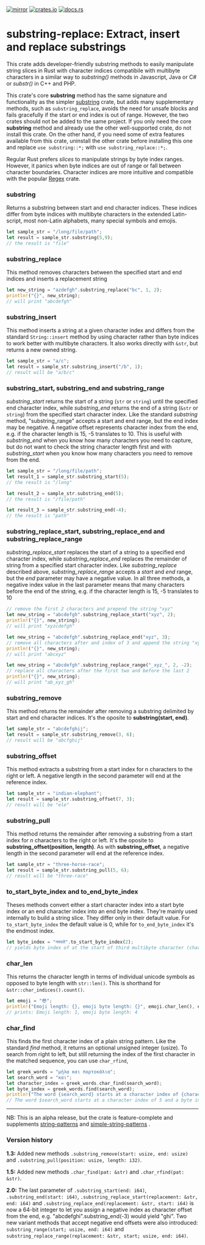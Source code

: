 [![mirror](https://img.shields.io/badge/mirror-github-blue)](https://github.com/neilg63/substring-replace)
[![crates.io](https://img.shields.io/crates/v/substring-replace.svg)](https://crates.io/crates/substring-replace)
[![docs.rs](https://docs.rs/substring-replace/badge.svg)](https://docs.rs/substring-replace)

# substring-replace: Extract, insert and replace substrings

This crate adds developer-friendly substring methods to easily manipulate string slices in Rust with character indices compatibile with multibyte characters in a similar way to *substring()* methods in Javascript, Java or C# or *substr()* in C++ and PHP.

This crate's core **substring** method has the same signature and functionality as the simpler [substring](https://crates.io/crates/substring) crate, but adds many supplementary methods, such as ```substring_replace```, avoids the need for unsafe blocks and fails gracefully if the start or end index is out of range. However, the two crates should not be added to the same project. If you only need the core **substring** method and already use the other well-supported crate, do not install this crate. On the other hand, if you need some of extra features available from this crate, uninstall the other crate before installing this one and replace ```use substring::*;``` with ```use substring_replace::*;```.

Regular Rust prefers *slices* to manipulate strings by byte index ranges. However, it panics when byte indices are out of range or fall between character boundaries. Character indices are more intuitive and compatible with the popular [Regex](https://crates.io/crates/regex) crate. 

### substring

Returns a substring between start and end character indices. These indices differ from byte indices with multibyte characters in the extended Latin-script, most non-Latin alphabets, many special symbols and emojis.

```rust
let sample_str = "/long/file/path";
let result = sample_str.substring(5,9);
// the result is "file"
```

### substring_replace

This method removes characters between the specified start and end indices and inserts a replacement string
```rust
let new_string = "azdefgh".substring_replace("bc", 1, 2);
println!("{}", new_string);
// will print "abcdefgh"
```

### substring_insert

This method inserts a string at a given character index and differs from the standard ```String::insert``` method by using character rather than byte indices to work better with multibyte characters. It also works directly with ```&str```, but returns a new owned string.

```rust
let sample_str = "a/c";
let result = sample_str.substring_insert("/b", 1);
// result will be "a/b/c"
```

### substring_start, substring_end and substring_range

*substring_start* returns the start of a string (```str``` or ```string```) until the specified end character index, 
while *substring_end* returns the end of a string (```&str``` or ```string```) from the specified start character index.
Like the standard *substring* method, "substring_range" accepts a start and end range, but the end index may be negative.
A negative offset represents character index from the end, e.g. if the character length is 15, -5 translates to 10.
This is useful with *substring_end* when you know how many characters you need to capture, but do not want to check the string character length first and with *substring_start* when you know how many characters you need to remove from the end.

```rust
let sample_str = "/long/file/path";
let result_1 = sample_str.substring_start(5);
// the result is "/long"

let result_2 = sample_str.substring_end(5);
// the result is "/file/path"

let result_3 = sample_str.substring_end(-4);
// the result is "path"
```

### substring_replace_start, substring_replace_end and substring_replace_range

*substring_replace_start* replaces the start of a string to a specified end character index, while *substring_replace_end* replaces the remainder of string from a specified start character index. Like *substring_replace* described above, *substring_replace_range* accepts a *start* and *end* range, but the *end* parameter may have a negative value.
In all three methods, a negative index value in the last parameter means that many characters before the end of the string, e.g. if the character length is 15, -5 translates to 10
```rust
// remove the first 2 characters and prepend the string "xyz"
let new_string = "abcdefgh".substring_replace_start("xyz", 2);
println!("{}", new_string);
// will print "xyzcdefgh"

let new_string = "abcdefgh".substring_replace_end("xyz", 3);
// remove all characters after and index of 3 and append the string "xyz"
println!("{}", new_string);
// will print "abcxyz"

let new_string = "abcdefgh".substring_replace_range("_xyz_", 2, -2);
// replace all characters after the first two and before the last 2
println!("{}", new_string);
// will print "ab_xyz_gh"
```

### substring_remove
This method returns the remainder after removing a substring delimited by start and end character indices.
It's the oposite to **substring(start, end)**.
```rust
let sample_str = "abcdefghij";
let result = sample_str.substring_remove(3, 6);
// result will be "abcfghij"
```

### substring_offset
This method extracts a substring from a start index for n characters to the right or left.
A negative length in the second parameter will end at the reference index.
```rust
let sample_str = "indian-elephant";
let result = sample_str.substring_offset(7, 3);
// result will be "ele"
```

### substring_pull
This method returns the remainder after removing a substring from a start index for *n* characters to the right or left.
It's the oposite to **substring_offset(position, length)**.
As with **substring_offset**, a negative length in the second parameter will end at the reference index.
```rust
let sample_str = "three-horse-race";
let result = sample_str.substring_pull(5, 6);
// result will be "three-race"
```

### to_start_byte_index and to_end_byte_index

Theses methods convert either a start character index into a start byte index or an end character index into an end byte index. They're mainly used internally to build a string slice.
They differ only in their default value. For ```to_start_byte_index``` the default value is 0, while for  ```to_end_byte_index``` it's the endmost index.
```rust
let byte_index = "नमस्ते".to_start_byte_index(2);
// yields byte index of at the start of third multibyte character (character index 2). It should be 6
```

### char_len

This returns the character length in terms of individual unicode symbols as opposed to byte length with ```str::len()```.
This is shorthand for ```&str::char_indices().count()```.
```rust
let emoji = "😎";
println!("Emoji length: {}, emoji byte length: {}", emoji.char_len(), emoji.len() );
// prints: Emoji length: 1, emoji byte length: 4
```

### char_find

This finds the first character index of a plain string pattern. Like the standard *find* method, it returns an optional unsigned integer (usize). To search from right to left, but still returning the index of the first character in the matched sequence, you can use ```char_rfind```, 
```rust
let greek_words = "μήλα και πορτοκάλια";
let search_word = "και";
let character_index = greek_words.char_find(search_word);
let byte_index = greek_words.find(search_word);
println!("The word {search_word} starts at a character index of {character_index} and a byte index of {byte_index}");
// The word $search_word starts at a character index of 5 and a byte index of 9
```

---

NB: This is an alpha release, but the crate is feature-complete and supplements [string-patterns](https://crates.io/crates/string-patterns) and [simple-string-patterns](https://crates.io/crates/simple-string-patterns) .

### Version history

**1.3:** Added new methods ```.substring_remove(start: usize, end: usize)``` and ```.substring_pull(position: usize, length: i32)```.

**1.5:** Added new methods ```.char_find(pat: &str)``` and ```.char_rfind(pat: &str)```.

**2.0:** The last parameter of ```.substring_start(end: i64)```, ```.substring_end(start: i64)```, ```.substring_replace_start(replacement: &str, end: i64)``` and ```.substring_replace_end(replacement: &str, start: i64)``` is now a 64-bit integer to let you assign a negative index as character offset from the end, e.g. "abcdefghi".substring_end(-3) would yield "ghi". Two new variant methods that accept negative end offsets were also introduced: ```substring_range(start; usize, end: i64)``` and ```substring_replace_range(replacement: &str, start; usize, end: i64)```. 